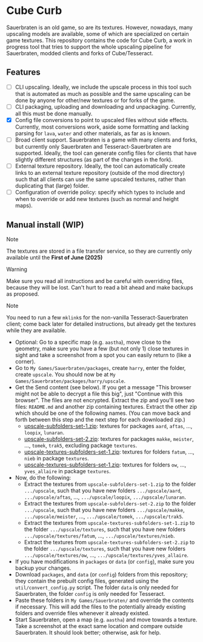 # Cube Curb

Sauerbraten is an old game, so are its textures. However, nowadays, many upscaling models are available, some of which are specialized on certain game textures. This repository contains the code for Cube Curb, a work in progress tool that tries to support the whole upscaling pipeline for Sauerbraten, modded clients and forks of Cube/Tesseract.

## Features

- [ ] CLI upscaling. Ideally, we include the upscale process in this tool such that is automated as much as possible and the same upscaling can be done by anyone for other/new textures or for forks of the game.
- [ ] CLI packaging, uploading and downloading and unpackaging. Currently, all this must be done manually.
- [x] Config file conversions to point to upscaled files without side effects. Currently, most conversions work, aside some formatting and lacking parsing for `lava`, `water` and other materials, as far as is known.
- [ ] Broad client support. Sauerbraten is a game with many clients and forks, but currently only Sauerbraten and Tesseract-Sauerbraten are supported. Ideally, the tool can generate config files for clients that have slightly different structures (as part of the changes in the fork).
- [ ] External texture repository. Ideally, the tool can automatically create links to an external texture repository (outside of the mod directory) such that all clients can use the same upscaled textures, rather than duplicating that (large) folder.
- [ ] Configuration of override policy: specify which types to include and when to override or add new textures (such as normal and height maps).

## Manual install (WIP)

> [!NOTE]  
> The textures are stored in a file transfer service, so they are currently only available until the **First of June (2025)**

> [!WARNING]  
> Make sure you read all instructions and be careful with overriding files, because they will be lost. Can't hurt to read a bit ahead and make backups as proposed.

> [!NOTE]  
> You need to run a few `mklink`s for the non-vanilla Tesseract-Sauerbraten client; come back later for detailed instructions, but already get the textures while they are available.

- Optional: Go to a specific map (e.g. `aastha`), move close to the geometry, make sure you have a few (but not only 1) close textures in sight and take a screenshot from a spot you can easily return to (like a corner).
- Go to `My Games/Sauerbraten/packages`, create `harry`, enter the folder, create `upscale`. You should now be at `My Games/Sauerbraten/packages/harry/upscale`.
- Get the Send content (see below). If you get a message "This browser might not be able to decrypt a file this big", just "Continue with this browser". The files are not encrypted. Extract the zip and you'll see two files: `README.md` and another zip containing textures. Extract the other zip which should be one of the following names. (You can move back and forth between this step and the next step for each downloaded zip.)
    - [upscale-subfolders-set-1.zip](https://de.skysend.ch/download/540c8c58e71fd808/#JusQGifEaoK_wnW7vqqzvQ): textures for packages `aard`, `aftas`, ..., `loopix`, `lunaran`.
    - [upscale-subfolders-set-2.zip](https://de.skysend.ch/download/dcfbe8e8af88bed4/#ZirDy0ekxBnOPb4ag-OAfw): textures for packages `makke`, `meister`, ..., `tomek`, `trak5`, excluding package `textures`.
    - [upscale-textures-subfolders-set-1.zip](https://de.skysend.ch/download/98f1e42b867cbe1d/#1sF0dpIA_AbD90wbgrWOqQ): textures for folders `fatum`, ..., `nieb` in package `textures`.
    - [upscale-textures-subfolders-set-1.zip](https://de.skysend.ch/download/7940609793ca7032/#ojThPmKHBAUoNk2k-Uf88w): textures for folders `ow`, ..., `yves_allaire` in package `textures`.
- Now, do the following:
    - Extract the textures from `upscale-subfolders-set-1.zip` to the folder `.../upscale`, such that you have new folders `.../upscale/aard`, `.../upscale/aftas`, ..., `.../upscale/loopix`, `.../upscale/lunaran`.
    - Extract the textures from `upscale-subfolders-set-2.zip` to the folder `.../upscale`, such that you have new folders `.../upscale/makke`, `.../upscale/meister`, ..., `.../upscale/tomek`, `.../upscale/trak5`.
    - Extract the textures from `upscale-textures-subfolders-set-1.zip` to the folder `.../upscale/textures`, such that you have new folders `.../upscale/textures/fatum`, ..., `.../upscale/textures/nieb`.
    - Extract the textures from `upscale-textures-subfolders-set-2.zip` to the folder `.../upscale/textures`, such that you have new folders `.../upscale/textures/ow`, ..., `.../upscale/textures/yves_allaire`.
- If you have modifications in `packages` or `data` (or `config`), make sure you backup your changes.
- Download `packages`, and `data` (or `config`) folders from this repository; they contain the prebuilt config files, generated using the `util/convert_config.py` script. The folder `data` is only needed for Sauerbraten, the folder `config` is only needed for Tesseract.
- Paste these folders in `My Games/Sauerbraten/` and override the contents if necessary. This will add the files to the potentially already existing folders and override files whenever it already existed.
- Start Sauerbraten, open a map (e.g. `aastha`) and move towards a texture. Take a screenshot at the exact same location and compare outside Sauerbraten. It should look better; otherwise, ask for help.
